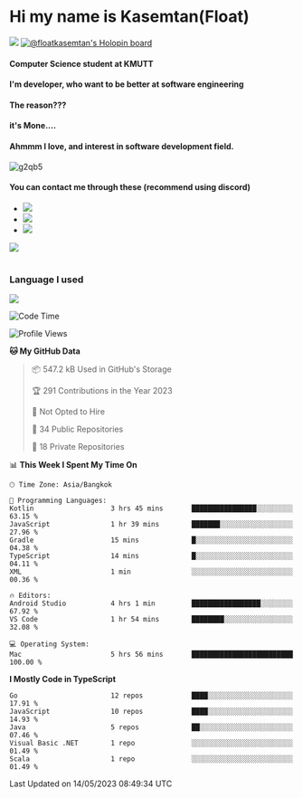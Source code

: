 # Hi my name is Kasemtan(Float)
![](https://64.media.tumblr.com/9c2a8f831efe8da556ffbf89cebb52c9/b86c1ab833a37e32-93/s1280x1920/d000dc22f75df64be2bc150f5fa69c4f6df6bb07.gifv)
[![@floatkasemtan's Holopin board](https://holopin.me/floatkasemtan)](https://holopin.io/@floatkasemtan)
#### Computer Science student at KMUTT
#### I'm developer, who want to be better at software engineering
#### The reason???
#### it's Mone.... 
#### Ahmmm I love, and interest in software development field.
![g2qb5](https://user-images.githubusercontent.com/69688279/175812510-9235eaf7-72f7-40d3-b163-56efa9aa5c6b.gif)

#### You can contact me through these (recommend using discord)
- [![](https://img.shields.io/badge/Discord-5865F2?logo=Discord&logoColor=white)](https://discordapp.com/users/278155096225742848)
- [![](https://img.shields.io/badge/Facebook-1877F2?logo=facebook&logoColor=white)](https://www.facebook.com/float.teavasirichokchai/)
- [![](https://img.shields.io/badge/linkedin-0A66C2?logo=linkedin&logoColor=white)](https://www.linkedin.com/in/floatkasemtan/)

[![](https://github-readme-stats.vercel.app/api?username=FloatKasemtan&show_icons=true&theme=nightowl)]()
#
### Language I used
[![](https://github-readme-stats.vercel.app/api/top-langs/?username=FloatKasemtan&layout=compact&theme=nightowl)]()
<!--START_SECTION:waka-->
![Code Time](http://img.shields.io/badge/Code%20Time-1%2C106%20hrs%2012%20mins-blue)

![Profile Views](http://img.shields.io/badge/Profile%20Views-0-blue)

**🐱 My GitHub Data** 

> 📦 547.2 kB Used in GitHub's Storage 
 > 
> 🏆 291 Contributions in the Year 2023
 > 
> 🚫 Not Opted to Hire
 > 
> 📜 34 Public Repositories 
 > 
> 🔑 18 Private Repositories 
 > 
📊 **This Week I Spent My Time On** 

```text
🕑︎ Time Zone: Asia/Bangkok

💬 Programming Languages: 
Kotlin                   3 hrs 45 mins       ████████████████░░░░░░░░░   63.15 % 
JavaScript               1 hr 39 mins        ███████░░░░░░░░░░░░░░░░░░   27.96 % 
Gradle                   15 mins             █░░░░░░░░░░░░░░░░░░░░░░░░   04.38 % 
TypeScript               14 mins             █░░░░░░░░░░░░░░░░░░░░░░░░   04.11 % 
XML                      1 min               ░░░░░░░░░░░░░░░░░░░░░░░░░   00.36 % 

🔥 Editors: 
Android Studio           4 hrs 1 min         █████████████████░░░░░░░░   67.92 % 
VS Code                  1 hr 54 mins        ████████░░░░░░░░░░░░░░░░░   32.08 % 

💻 Operating System: 
Mac                      5 hrs 56 mins       █████████████████████████   100.00 % 
```

**I Mostly Code in TypeScript** 

```text
Go                       12 repos            ████░░░░░░░░░░░░░░░░░░░░░   17.91 % 
JavaScript               10 repos            ████░░░░░░░░░░░░░░░░░░░░░   14.93 % 
Java                     5 repos             ██░░░░░░░░░░░░░░░░░░░░░░░   07.46 % 
Visual Basic .NET        1 repo              ░░░░░░░░░░░░░░░░░░░░░░░░░   01.49 % 
Scala                    1 repo              ░░░░░░░░░░░░░░░░░░░░░░░░░   01.49 % 
```




 Last Updated on 14/05/2023 08:49:34 UTC
<!--END_SECTION:waka-->
<!--
**FloatKasemtan/FloatKasemtan** is a ✨ _special_ ✨ repository because its `README.md` (this file) appears on your GitHub profile.

Here are some ideas to get you started:

- 🔭 I’m currently working on ...
- 🌱 I’m currently learning ...
- 👯 I’m looking to collaborate on ...
- 🤔 I’m looking for help with ...
- 💬 Ask me about ...
- 📫 How to reach me: ...
- 😄 Pronouns: ...
- ⚡ Fun fact: ...
-->
